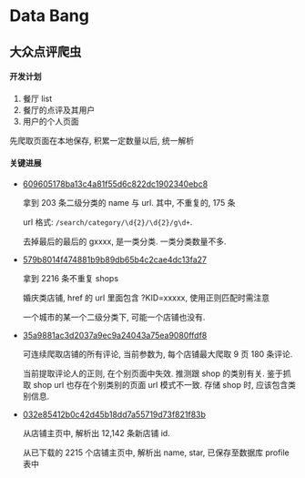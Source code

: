 Data Bang
=========

## 大众点评爬虫

#### 开发计划

1. 餐厅 list
2. 餐厅的点评及其用户
3. 用户的个人页面

先爬取页面在本地保存, 积累一定数量以后, 统一解析

#### 关键进展

- [609605178ba13c4a81f55d6c822dc1902340ebc8](https://github.com/JackonYang/dataBang/commit/609605178ba13c4a81f55d6c822dc1902340ebc8)

    拿到 203 条二级分类的 name 与 url. 其中, 不重复的, 175 条

    url 格式: `/search/category/\d{2}/\d{2}/g\d+`.

    去掉最后的最后的 gxxxx, 是一类分类. 一类分类数量不多.

- [579b8014f474881b9b89db65b4c2cae4dc13fa27](https://github.com/JackonYang/dataBang/commit/579b8014f474881b9b89db65b4c2cae4dc13fa27)

    拿到 2216 条不重复 shops

    婚庆类店铺, href 的 url 里面包含 ?KID=xxxxx, 使用正则匹配时需注意

    一个城市的某一个二级分类下, 可能一个店铺也没有.

- [35a9881ac3d2037a9ec9a24043a75ea9080ffdf8](https://github.com/JackonYang/dataBang/commit/35a9881ac3d2037a9ec9a24043a75ea9080ffdf8)

   可连续爬取店铺的所有评论, 当前参数为, 每个店铺最大爬取 9 页 180 条评论. 

    当前提取评论人的正则, 在个别页面中失效. 推测跟 shop 的类别有关.
    鉴于抓取 shop url 也存在个别类别的页面 url 模式不一致.
    存储 shop 时, 应该包含类别信息.

- [032e85412b0c42d45b18dd7a55719d73f821f83b](https://github.com/JackonYang/dataBang/commit/032e85412b0c42d45b18dd7a55719d73f821f83b)

    从店铺主页中, 解析出 12,142 条新店铺 id.

    从已下载的 2215 个店铺主页中, 解析出 name, star, 已保存至数据库 profile 表中
